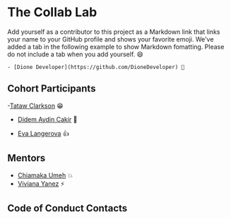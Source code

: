# The Collab Lab

Add yourself as a contributor to this project as a Markdown link that links your name to your GitHub profile and shows your favorite emoji. We've added a tab in the following example to show Markdown fomatting. Please do not include a tab when you add yourself. 😄

    - [Dione Developer](https://github.com/DioneDeveloper) 💅

## Cohort Participants

-[Tataw Clarkson](https://github.com/tataw-cl) 😁

- [Didem Aydin Cakir](https://github.com/didemydn) 🚀

- [Eva Langerova](https://github.com/eva-lng) 👍

## Mentors

- [Chiamaka Umeh](https://github.com/amaka202) 💥
- [Viviana Yanez](https://github.com/vivitt) ⚡️

## Code of Conduct Contacts
